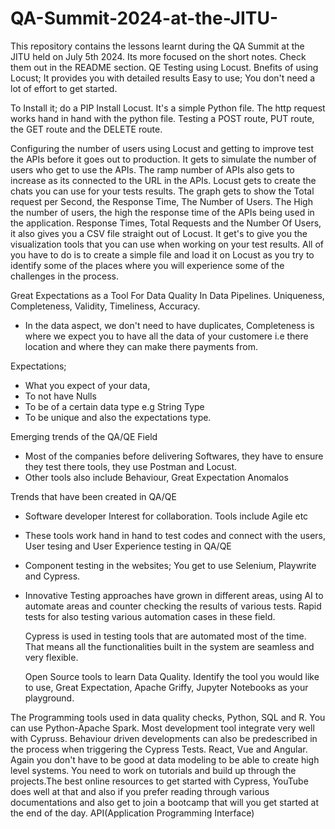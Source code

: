 # QA-Summit-2024-at-the-JITU-
This repository contains the lessons learnt during the QA Summit at the JITU held on July 5th 2024. Its more focused on the short notes. Check them out in the README section. 
QE Testing using Locust. 
Bnefits of using Locust; It provides you with detailed results 
Easy to use; You don't need a lot of effort to get started. 

To Install it; do a PIP Install Locust. It's a simple Python file. The http request works hand in hand with the python file. 
Testing a POST route, PUT route, the GET route and the DELETE route. 

Configuring the number of users using Locust and getting to improve test the APIs before it goes out to production. It gets to simulate the number of users who get to use the APIs. The ramp number of APIs also gets to increase as its connected to the URL in the APIs. Locust gets to create the chats you can use for your tests results. The graph gets to show the Total request per Second, the Response Time, The Number of Users. The High the number of users, the high the 
response time of the APIs being used in the application. Response Times, Total Requests and the Number Of Users, it also gives you a CSV file straight out of Locust. It get's to give you the visualization tools that you can use when working on your test results. All of you have to do is to create a simple file and load it on Locust as you try to identify some of the places where you will experience some of the challenges in the process. 

Great Expectations as a Tool For Data Quality In Data Pipelines. 
Uniqueness, Completeness, Validity, Timeliness, Accuracy. 
- In the data aspect, we don't need to have duplicates, Completeness is where we expect you to have all the data of your customere i.e there location and where they can make there payments from. 

Expectations; 
- What you expect of your data,
-  To not have Nulls
-  To be of a certain data type e.g String Type
-  To be unique and also the expectations type. 

Emerging trends of the QA/QE Field 
- Most of the companies before delivering Softwares, they have to ensure they test there tools, they use Postman and Locust.
- Other tools also include Behaviour, Great Expectation Anomalos

Trends that have been created in QA/QE 
- Software developer Interest for collaboration. Tools include Agile etc
- These tools work hand in hand to test codes and connect with the users, User tesing and User Experience testing in QA/QE
- Component testing in the websites; You get to use Selenium, Playwrite and Cypress.
- Innovative Testing approaches have grown in different areas, using AI to automate areas and counter checking the results of various tests. Rapid tests for also testing various automation cases in these field.

  Cypress is used in testing tools that are automated most of the time. That means all the functionalities built in the system are seamless and very flexible.

  Open Source tools to learn Data Quality. Identify the tool you would like to use, Great Expectation, Apache Griffy, Jupyter Notebooks as your playground. 

The Programming tools used in data quality checks, Python, SQL and R. You can use Python-Apache Spark. Most development tool integrate very well with Cypruss. Behaviour driven developments can also be predescribed in the process when 
triggering the Cypress Tests. React, Vue and Angular. Again you don't have to be good at data modeling to be able to create high level systems. You need to work on tutorials and build up through the projects.The best online resources to get started with Cypress, YouTube does well at that and also if you prefer reading through various documentations and also get to join a bootcamp that will you get started at the end of the day. API(Application Programming Interface) 
